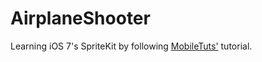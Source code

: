 AirplaneShooter
===============

Learning iOS 7's SpriteKit by following [MobileTuts'](http://mobile.tutsplus.com/tutorials/iphone/build-an-airplane-game-with-sprite-kit-project-setup/) tutorial.


